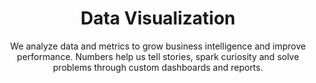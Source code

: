 ---
title: Data Visualization
subtitle: We analyze data and metrics to grow business intelligence and improve performance. Numbers help us tell stories, spark curiosity and solve problems through custom dashboards and reports.
description: Tools we use&#58; D3.js, highcharts.js, Tableau, Business Objects, Power BI
featured_image: dataviz-01.png
accent_color: '#067F8A'
gallery_images:
  - dataviz-01.png
  - dataviz-02.png
  - dataviz-03.png
---
